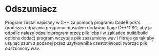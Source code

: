 # Odszumiacz

Program został napisany w C++ za pomocą programu CodeBlock's 
(podczas odpalania programu musialem dodawac flage C++11ISO, aby ja odpalic nalezy odpalic program przez plik .cbp i w zakladce build/build options dodac)
program wczytuje plik zaszumiony.wav i filtruje go tak aby usunac szum z podanej przez uzytkownika czestotliwosci tworząc plik odszumiony.wav.
